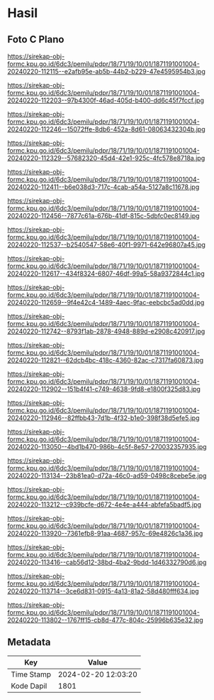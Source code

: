 # Hasil

## Foto C Plano

https://sirekap-obj-formc.kpu.go.id/6dc3/pemilu/pdpr/18/71/19/10/01/1871191001004-20240220-112115--e2afb95e-ab5b-44b2-b229-47e4595954b3.jpg

https://sirekap-obj-formc.kpu.go.id/6dc3/pemilu/pdpr/18/71/19/10/01/1871191001004-20240220-112203--97b4300f-46ad-405d-b400-dd6c45f7fccf.jpg

https://sirekap-obj-formc.kpu.go.id/6dc3/pemilu/pdpr/18/71/19/10/01/1871191001004-20240220-112246--15072ffe-8db6-452a-8d61-08063432304b.jpg

https://sirekap-obj-formc.kpu.go.id/6dc3/pemilu/pdpr/18/71/19/10/01/1871191001004-20240220-112329--57682320-45d4-42e1-925c-4fc578e8718a.jpg

https://sirekap-obj-formc.kpu.go.id/6dc3/pemilu/pdpr/18/71/19/10/01/1871191001004-20240220-112411--b6e038d3-717c-4cab-a54a-5127a8c11678.jpg

https://sirekap-obj-formc.kpu.go.id/6dc3/pemilu/pdpr/18/71/19/10/01/1871191001004-20240220-112456--7877c61a-676b-41df-815c-5dbfc0ec8149.jpg

https://sirekap-obj-formc.kpu.go.id/6dc3/pemilu/pdpr/18/71/19/10/01/1871191001004-20240220-112537--b2540547-58e6-40f1-9971-642e96807a45.jpg

https://sirekap-obj-formc.kpu.go.id/6dc3/pemilu/pdpr/18/71/19/10/01/1871191001004-20240220-112617--434f8324-6807-46df-99a5-58a9372844c1.jpg

https://sirekap-obj-formc.kpu.go.id/6dc3/pemilu/pdpr/18/71/19/10/01/1871191001004-20240220-112659--9f4e42c4-1489-4aec-9fac-eebcbc5ad0dd.jpg

https://sirekap-obj-formc.kpu.go.id/6dc3/pemilu/pdpr/18/71/19/10/01/1871191001004-20240220-112742--8793f1ab-2878-4948-889d-e2908c420917.jpg

https://sirekap-obj-formc.kpu.go.id/6dc3/pemilu/pdpr/18/71/19/10/01/1871191001004-20240220-112821--62dcb4bc-418c-4360-82ac-c7317fa60873.jpg

https://sirekap-obj-formc.kpu.go.id/6dc3/pemilu/pdpr/18/71/19/10/01/1871191001004-20240220-112902--151b4f41-c749-4638-9fd8-e1800f325d83.jpg

https://sirekap-obj-formc.kpu.go.id/6dc3/pemilu/pdpr/18/71/19/10/01/1871191001004-20240220-112946--82ffbb43-7d1b-4f32-b1e0-398f38d5efe5.jpg

https://sirekap-obj-formc.kpu.go.id/6dc3/pemilu/pdpr/18/71/19/10/01/1871191001004-20240220-113050--4bd1b470-986b-4c5f-8e57-270032357935.jpg

https://sirekap-obj-formc.kpu.go.id/6dc3/pemilu/pdpr/18/71/19/10/01/1871191001004-20240220-113134--23b81ea0-d72a-46c0-ad59-0498c8cebe5e.jpg

https://sirekap-obj-formc.kpu.go.id/6dc3/pemilu/pdpr/18/71/19/10/01/1871191001004-20240220-113212--c939bcfe-d672-4e4e-a444-abfefa5badf5.jpg

https://sirekap-obj-formc.kpu.go.id/6dc3/pemilu/pdpr/18/71/19/10/01/1871191001004-20240220-113920--7361efb8-91aa-4687-957c-69e4826c1a36.jpg

https://sirekap-obj-formc.kpu.go.id/6dc3/pemilu/pdpr/18/71/19/10/01/1871191001004-20240220-113416--cab56d12-38bd-4ba2-9bdd-1d46332790d6.jpg

https://sirekap-obj-formc.kpu.go.id/6dc3/pemilu/pdpr/18/71/19/10/01/1871191001004-20240220-113714--3ce6d831-0915-4a13-81a2-58d480fff634.jpg

https://sirekap-obj-formc.kpu.go.id/6dc3/pemilu/pdpr/18/71/19/10/01/1871191001004-20240220-113802--1767ff15-cb8d-477c-804c-25996b635e32.jpg


## Metadata

| Key        | Value               |
| ---------- | ------------------- |
| Time Stamp | 2024-02-20 12:03:20 |
| Kode Dapil | 1801                |



